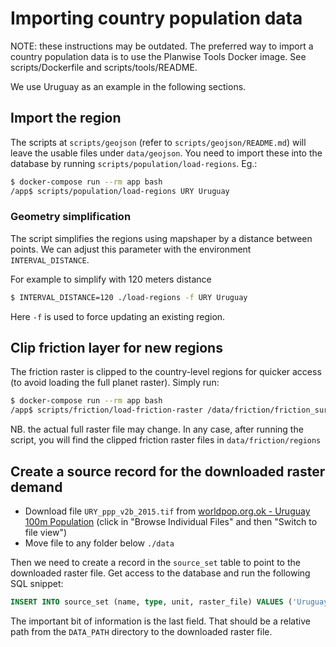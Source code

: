 # Importing country population data

NOTE: these instructions may be outdated. The preferred way to import a country population data is to use the Planwise Tools Docker image. See scripts/Dockerfile and scripts/tools/README.

We use Uruguay as an example in the following sections.

## Import the region

The scripts at `scripts/geojson` (refer to `scripts/geojson/README.md`) will
leave the usable files under `data/geojson`. You need to import these into the
database by running `scripts/population/load-regions`. Eg.:

```sh
$ docker-compose run --rm app bash
/app$ scripts/population/load-regions URY Uruguay
```

### Geometry simplification

The script simplifies the regions using mapshaper by a distance between points.
We can adjust this parameter with the environment `INTERVAL_DISTANCE`.

For example to simplify with 120 meters distance

```sh
$ INTERVAL_DISTANCE=120 ./load-regions -f URY Uruguay
```

Here `-f` is used to force updating an existing region.

## Clip friction layer for new regions

The friction raster is clipped to the country-level regions for quicker access
(to avoid loading the full planet raster). Simply run:

```sh
$ docker-compose run --rm app bash
/app$ scripts/friction/load-friction-raster /data/friction/friction_surface_2015_v1.0.tif
```

NB. the actual full raster file may change. In any case, after running the
script, you will find the clipped friction raster files in
`data/friction/regions`

## Create a source record for the downloaded raster demand

* Download file `URY_ppp_v2b_2015.tif` from [worldpop.org.ok - Uruguay 100m
  Population](http://www.worldpop.org.uk/data/summary/?id=29) (click in "Browse
  Individual Files" and then "Switch to file view")
* Move file to any folder below `./data`

Then we need to create a record in the `source_set` table to point to the
downloaded raster file. Get access to the database and run the following SQL
snippet:

```sql
INSERT INTO source_set (name, type, unit, raster_file) VALUES ('Uruguay PPP v2b 2015', 'raster', 'people', 'URY_ppp_v2b_2015.tif');
```

The important bit of information is the last field. That should be a relative
path from the `DATA_PATH` directory to the downloaded raster file.
